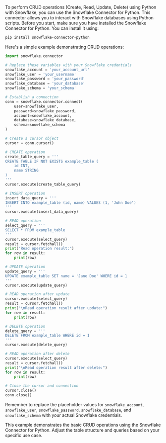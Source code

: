 To perform CRUD operations (Create, Read, Update, Delete) using Python with Snowflake, you can use the Snowflake Connector for Python. This connector allows you to interact with Snowflake databases using Python scripts. Before you start, make sure you have installed the Snowflake Connector for Python. You can install it using:

```bash
pip install snowflake-connector-python
```

Here's a simple example demonstrating CRUD operations:

```python
import snowflake.connector

# Replace these variables with your Snowflake credentials
snowflake_account = 'your_account_url'
snowflake_user = 'your_username'
snowflake_password = 'your_password'
snowflake_database = 'your_database'
snowflake_schema = 'your_schema'

# Establish a connection
conn = snowflake.connector.connect(
    user=snowflake_user,
    password=snowflake_password,
    account=snowflake_account,
    database=snowflake_database,
    schema=snowflake_schema
)

# Create a cursor object
cursor = conn.cursor()

# CREATE operation
create_table_query = '''
CREATE TABLE IF NOT EXISTS example_table (
    id INT,
    name STRING
)
'''
cursor.execute(create_table_query)

# INSERT operation
insert_data_query = '''
INSERT INTO example_table (id, name) VALUES (1, 'John Doe')
'''
cursor.execute(insert_data_query)

# READ operation
select_query = '''
SELECT * FROM example_table
'''
cursor.execute(select_query)
result = cursor.fetchall()
print("Read operation result:")
for row in result:
    print(row)

# UPDATE operation
update_query = '''
UPDATE example_table SET name = 'Jane Doe' WHERE id = 1
'''
cursor.execute(update_query)

# READ operation after update
cursor.execute(select_query)
result = cursor.fetchall()
print("\nRead operation result after update:")
for row in result:
    print(row)

# DELETE operation
delete_query = '''
DELETE FROM example_table WHERE id = 1
'''
cursor.execute(delete_query)

# READ operation after delete
cursor.execute(select_query)
result = cursor.fetchall()
print("\nRead operation result after delete:")
for row in result:
    print(row)

# Close the cursor and connection
cursor.close()
conn.close()
```

Remember to replace the placeholder values for `snowflake_account`, `snowflake_user`, `snowflake_password`, `snowflake_database`, and `snowflake_schema` with your actual Snowflake credentials.

This example demonstrates the basic CRUD operations using the Snowflake Connector for Python. Adjust the table structure and queries based on your specific use case.
